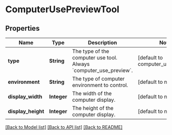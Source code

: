 # ComputerUsePreviewTool
## Properties

| Name | Type | Description | Notes |
|------------ | ------------- | ------------- | -------------|
| **type** | **String** | The type of the computer use tool. Always &#x60;computer_use_preview&#x60;. | [default to computer_use_preview] |
| **environment** | **String** | The type of computer environment to control. | [default to null] |
| **display\_width** | **Integer** | The width of the computer display. | [default to null] |
| **display\_height** | **Integer** | The height of the computer display. | [default to null] |

[[Back to Model list]](../README.md#documentation-for-models) [[Back to API list]](../README.md#documentation-for-api-endpoints) [[Back to README]](../README.md)

